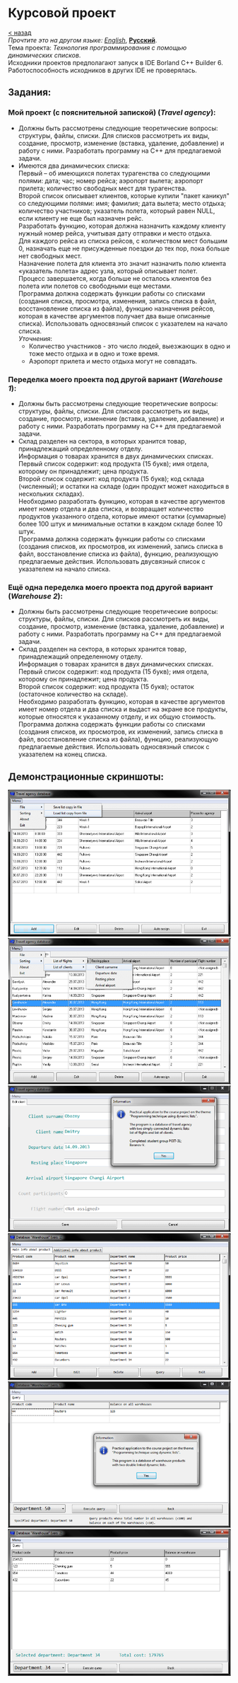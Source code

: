 # Курсовой проект
[&lt; назад](../)  
*Прочтите это на другом языке:* *[English](README.en.md)*, **[Русский](README.md)**.  
Тема проекта: *Технология программирования с помощью динамических списков*.  
Исходники проектов предполагают запуск в IDE Borland C++ Builder 6.  
Работоспособность исходников в других IDE не проверялась.

## Задания:
### Мой проект (с пояснительной запиской) (*Travel agency*):
* Должны быть рассмотрены следующие теоретические вопросы: структуры, файлы, списки. Для списков рассмотреть их виды, создание, просмотр, изменение (вставка, удаление, добавление) и работу с ними. Разработать программу на С++ для предлагаемой задачи.
* Имеются два динамических списка:  
Первый – об имеющихся полетах турагенства со следующими полями: дата; час; номер рейса; аэропорт вылета; аэропорт прилета; количество свободных мест для турагенства.  
Второй список описывает клиентов, которые купили "пакет каникул" со следующими полями: имя; фамилия; дата вылета; место отдыха; количество участников; указатель полета, который равен NULL, если клиенту не еще был назначен рейс.  
Разработать функцию, которая должна назначить каждому клиенту нужный номер рейса, учитывая дату отправки и место отдыха.  
Для каждого рейса из списка рейсов, с количеством мест большим 0, назначать еще не присужденные поездки до тех пор, пока больше нет свободных мест.  
Назначение полета для клиента это значит назначить полю клиента «указатель полета»  адрес узла, который описывает полет.  
Процесс завершается, когда больше не осталось клиентов без полета или полетов со свободными еще местами.  
Программа должна содержать функции работы со списками (создания списка, просмотра, изменения, запись списка в файл, восстановление списка из файла), функцию назначения рейсов, которая в качестве аргументов получает два выше описанные списка). Использовать односвязный список с указателем на начало списка.  
*Уточнения*:  
  * Количество участников - это число людей, выезжающих в одно и тоже место отдыха и в одно и тоже время.  
  * Аэропорт прилета и место отдыха могут не совпадать.

### Переделка моего проекта под другой вариант (*Warehouse 1*):
* Должны быть рассмотрены следующие теоретические вопросы: структуры, файлы, списки. Для списков рассмотреть их виды, создание, просмотр, изменение (вставка, удаление, добавление) и работу с ними. Разработать программу на С++ для предлагаемой задачи.
* Склад разделен на сектора, в которых хранится товар, принадлежащий определенному отделу.  
Информация о товарах хранится в двух динамических списках.  
Первый список содержит: код продукта (15 букв); имя отдела, которому он принадлежит; цена продукта.  
Второй список содержит: код продукта (15 букв); код склада (численный); и остатки на складе (один продукт может находиться в нескольких складах).  
Необходимо разработать функцию, которая в качестве аргументов имеет номер отдела и два списка, и возвращает количество продуктов указанного отдела, которые имеют остатки (суммарные) более 100 штук и минимальные остатки в каждом складе более 10 штук.  
Программа должна содержать функции работы со списками (создания списков, их просмотров, их изменений, запись списка в файл, восстановление списка из файла), функцию, реализующую предлагаемые действия. Использовать двусвязный список с указателем на начало списка.

### Ещё одна переделка моего проекта под другой вариант (*Warehouse 2*):
* Должны быть рассмотрены следующие теоретические вопросы: структуры, файлы, списки. Для списков рассмотреть их виды, создание, просмотр, изменение (вставка, удаление, добавление) и работу с ними. Разработать программу на С++ для предлагаемой задачи.
* Склад разделен на сектора, в которых хранится товар, принадлежащий определенному отделу.  
Информация о товарах хранится в двух динамических списках.  
Первый список содержит: код продукта (15 букв); имя отдела, которому он принадлежит; цена продукта.  
Второй список содержит: код продукта (15 букв); остаток (остаточное количество на складе).  
Необходимо разработать функцию, которая в качестве аргументов имеет номер отдела и два списка и выдаст на экране все продукты, которые относятся к указанному отделу, и их общую стоимость.  
Программа должна содержать функции работы со списками (создания списков, их просмотров, их изменений, запись списка в файл, восстановление списка из файла), функцию, реализующую предлагаемые действия. Использовать односвязный список с указателем на конец списка.

## Демонстрационные скриншоты:

![Travel agency - главное окно](screenshots/travelagency1.png)
![Travel agency - сортировка и автоназначение](screenshots/travelagency2.png)
![Travel agency - редактирование и окно о программе](screenshots/travelagency3.png)
![Warehouse 1 - главное окно](screenshots/warehouse11.png)
![Warehouse 1 - выборка и окно о программе](screenshots/warehouse12.png)
![Warehouse 2 - выборка](screenshots/warehouse2.png)
